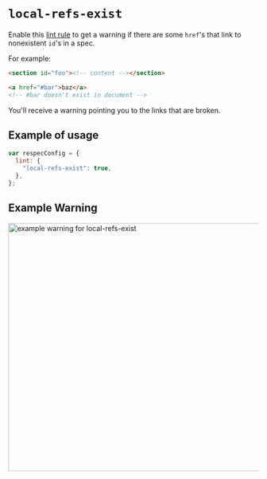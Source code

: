 # `local-refs-exist`

Enable this [lint rule](lint) to get a warning if there are some `href`'s that link to nonexistent `id`'s in a spec.

For example:

```html
<section id="foo"><!-- content --></section>

<a href="#bar">baz</a>
<!-- #bar doesn't exist in document -->
```

You'll receive a warning pointing you to the links that are broken.

## Example of usage

```js "example": "Enable local-refs-exist linter rule."
var respecConfig = {
  lint: {
    "local-refs-exist": true,
  },
};
```

## Example Warning

<img alt="example warning for local-refs-exist" src="https://user-images.githubusercontent.com/8426945/40004984-92f30f1a-57b4-11e8-8b8e-1f2eae4c6d54.png" width="855" height="498" loading="lazy">
